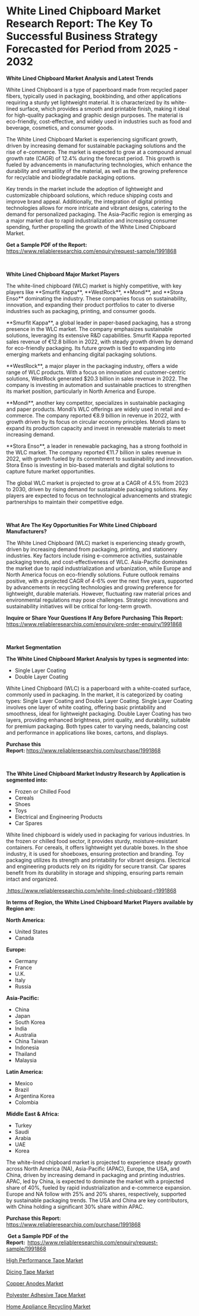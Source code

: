<p><h1>White Lined Chipboard Market Research Report: The Key To Successful Business Strategy Forecasted for Period from 2025 - 2032</h1></p><p><strong>White Lined Chipboard Market Analysis and Latest Trends</strong></p>
<p><p>White Lined Chipboard is a type of paperboard made from recycled paper fibers, typically used in packaging, bookbinding, and other applications requiring a sturdy yet lightweight material. It is characterized by its white-lined surface, which provides a smooth and printable finish, making it ideal for high-quality packaging and graphic design purposes. The material is eco-friendly, cost-effective, and widely used in industries such as food and beverage, cosmetics, and consumer goods.</p><p>The White Lined Chipboard Market is experiencing significant growth, driven by increasing demand for sustainable packaging solutions and the rise of e-commerce. The market is expected to grow at a compound annual growth rate (CAGR) of 12.4% during the forecast period. This growth is fueled by advancements in manufacturing technologies, which enhance the durability and versatility of the material, as well as the growing preference for recyclable and biodegradable packaging options.</p><p>Key trends in the market include the adoption of lightweight and customizable chipboard solutions, which reduce shipping costs and improve brand appeal. Additionally, the integration of digital printing technologies allows for more intricate and vibrant designs, catering to the demand for personalized packaging. The Asia-Pacific region is emerging as a major market due to rapid industrialization and increasing consumer spending, further propelling the growth of the White Lined Chipboard Market.</p></p>
<p><strong>Get a Sample PDF of the Report:&nbsp;</strong> <a href="https://www.reliableresearchiq.com/enquiry/request-sample/1991868?utm_campaign=1121&utm_medium=2&utm_source=Github&utm_content=ia&utm_term=25012025&utm_id=white-lined-chipboard">https://www.reliableresearchiq.com/enquiry/request-sample/1991868</a></p>
<p>&nbsp;</p>
<p><strong>White Lined Chipboard Major Market Players</strong></p>
<p><p>The white-lined chipboard (WLC) market is highly competitive, with key players like **Smurfit Kappa**, **WestRock**, **Mondi**, and **Stora Enso** dominating the industry. These companies focus on sustainability, innovation, and expanding their product portfolios to cater to diverse industries such as packaging, printing, and consumer goods.</p><p>**Smurfit Kappa**, a global leader in paper-based packaging, has a strong presence in the WLC market. The company emphasizes sustainable solutions, leveraging its extensive R&D capabilities. Smurfit Kappa reported sales revenue of €12.8 billion in 2022, with steady growth driven by demand for eco-friendly packaging. Its future growth is tied to expanding into emerging markets and enhancing digital packaging solutions.</p><p>**WestRock**, a major player in the packaging industry, offers a wide range of WLC products. With a focus on innovation and customer-centric solutions, WestRock generated $20.3 billion in sales revenue in 2022. The company is investing in automation and sustainable practices to strengthen its market position, particularly in North America and Europe.</p><p>**Mondi**, another key competitor, specializes in sustainable packaging and paper products. Mondi’s WLC offerings are widely used in retail and e-commerce. The company reported €8.9 billion in revenue in 2022, with growth driven by its focus on circular economy principles. Mondi plans to expand its production capacity and invest in renewable materials to meet increasing demand.</p><p>**Stora Enso**, a leader in renewable packaging, has a strong foothold in the WLC market. The company reported €11.7 billion in sales revenue in 2022, with growth fueled by its commitment to sustainability and innovation. Stora Enso is investing in bio-based materials and digital solutions to capture future market opportunities.</p><p>The global WLC market is projected to grow at a CAGR of 4.5% from 2023 to 2030, driven by rising demand for sustainable packaging solutions. Key players are expected to focus on technological advancements and strategic partnerships to maintain their competitive edge.</p></p>
<p>&nbsp;</p>
<p><strong>What Are The Key Opportunities For White Lined Chipboard Manufacturers?</strong></p>
<p><p>The White Lined Chipboard (WLC) market is experiencing steady growth, driven by increasing demand from packaging, printing, and stationery industries. Key factors include rising e-commerce activities, sustainable packaging trends, and cost-effectiveness of WLC. Asia-Pacific dominates the market due to rapid industrialization and urbanization, while Europe and North America focus on eco-friendly solutions. Future outlook remains positive, with a projected CAGR of 4-6% over the next five years, supported by advancements in recycling technologies and growing preference for lightweight, durable materials. However, fluctuating raw material prices and environmental regulations may pose challenges. Strategic innovations and sustainability initiatives will be critical for long-term growth.</p></p>
<p><strong>Inquire or Share Your Questions If Any Before Purchasing This Report:</strong> <a href="https://www.reliableresearchiq.com/enquiry/pre-order-enquiry/1991868?utm_campaign=1121&utm_medium=2&utm_source=Github&utm_content=ia&utm_term=25012025&utm_id=white-lined-chipboard">https://www.reliableresearchiq.com/enquiry/pre-order-enquiry/1991868</a></p>
<p>&nbsp;</p>
<p><strong>Market Segmentation</strong></p>
<p><strong>The White Lined Chipboard Market Analysis by types is segmented into:</strong></p>
<p><ul><li>Single Layer Coating</li><li>Double Layer Coating</li></ul></p>
<p><p>White Lined Chipboard (WLC) is a paperboard with a white-coated surface, commonly used in packaging. In the market, it is categorized by coating types: Single Layer Coating and Double Layer Coating. Single Layer Coating involves one layer of white coating, offering basic printability and smoothness, ideal for lightweight packaging. Double Layer Coating has two layers, providing enhanced brightness, print quality, and durability, suitable for premium packaging. Both types cater to varying needs, balancing cost and performance in applications like boxes, cartons, and displays.</p></p>
<p><strong>Purchase this Report:&nbsp;</strong><a href="https://www.reliableresearchiq.com/purchase/1991868?utm_campaign=1121&utm_medium=2&utm_source=Github&utm_content=ia&utm_term=25012025&utm_id=white-lined-chipboard">https://www.reliableresearchiq.com/purchase/1991868</a></p>
<p>&nbsp;</p>
<p><strong>The White Lined Chipboard Market Industry Research by Application is segmented into:</strong></p>
<p><ul><li>Frozen or Chilled Food</li><li>Cereals</li><li>Shoes</li><li>Toys</li><li>Electrical and Engineering Products</li><li>Car Spares</li></ul></p>
<p><p>White lined chipboard is widely used in packaging for various industries. In the frozen or chilled food sector, it provides sturdy, moisture-resistant containers. For cereals, it offers lightweight yet durable boxes. In the shoe industry, it is used for shoeboxes, ensuring protection and branding. Toy packaging utilizes its strength and printability for vibrant designs. Electrical and engineering products rely on its rigidity for secure transit. Car spares benefit from its durability in storage and shipping, ensuring parts remain intact and organized.</p></p>
<p><a href="https://www.reliableresearchiq.com/white-lined-chipboard-r1991868?utm_campaign=1121&utm_medium=2&utm_source=Github&utm_content=ia&utm_term=25012025&utm_id=white-lined-chipboard">&nbsp;https://www.reliableresearchiq.com/white-lined-chipboard-r1991868</a></p>
<p><strong>In terms of Region, the White Lined Chipboard Market Players available by Region are:</strong></p>
<p>
    <p> <strong> North America: </strong>
        <ul>
            <li>United States</li>
            <li>Canada</li>
        </ul>
        </p> 
    <p> <strong> Europe: </strong>
        <ul>
            <li>Germany</li>
            <li>France</li>
            <li>U.K.</li>
            <li>Italy</li>
            <li>Russia</li>
        </ul>
        </p> 
    <p> <strong> Asia-Pacific: </strong>
        <ul>
            <li>China</li>
            <li>Japan</li>
            <li>South Korea</li>
            <li>India</li>
            <li>Australia</li>
            <li>China Taiwan</li>
            <li>Indonesia</li>
            <li>Thailand</li>
            <li>Malaysia</li>
        </ul>
        </p> 
    <p> <strong> Latin America: </strong>
        <ul>
            <li>Mexico</li>
            <li>Brazil</li>
            <li>Argentina Korea</li>
            <li>Colombia</li>
        </ul>
        </p> 
    <p> <strong> Middle East & Africa: </strong>
        <ul>
            <li>Turkey</li>
            <li>Saudi</li>
            <li>Arabia</li>
            <li>UAE</li>
            <li>Korea</li>
        </ul>
    </p>
    </p>
<p><p>The white-lined chipboard market is projected to experience steady growth across North America (NA), Asia-Pacific (APAC), Europe, the USA, and China, driven by increasing demand in packaging and printing industries. APAC, led by China, is expected to dominate the market with a projected share of 40%, fueled by rapid industrialization and e-commerce expansion. Europe and NA follow with 25% and 20% shares, respectively, supported by sustainable packaging trends. The USA and China are key contributors, with China holding a significant 30% share within APAC.</p></p>
<p><strong>Purchase this Report: </strong><a href="https://www.reliableresearchiq.com/purchase/1991868?utm_campaign=1121&utm_medium=2&utm_source=Github&utm_content=ia&utm_term=25012025&utm_id=white-lined-chipboard">https://www.reliableresearchiq.com/purchase/1991868</a></p>
<p>&nbsp;<strong>Get a Sample PDF of the Report:&nbsp;&nbsp;</strong><a href="https://www.reliableresearchiq.com/enquiry/request-sample/1991868?utm_campaign=1121&utm_medium=2&utm_source=Github&utm_content=ia&utm_term=25012025&utm_id=white-lined-chipboard">https://www.reliableresearchiq.com/enquiry/request-sample/1991868</a></p>
<p><strong></strong></p>
<p><p><a href="https://github.com/chongseney974/Market-Research-Report-List-1/blob/main/high-performance-tape-market.md?utm_campaign=1121&utm_medium=2&utm_source=Github&utm_content=ia&utm_term=25012025&utm_id=white-lined-chipboard">High Performance Tape Market</a></p><p><a href="https://github.com/nathaliehurles7142/Market-Research-Report-List-1/blob/main/dicing-tape-market.md?utm_campaign=1121&utm_medium=2&utm_source=Github&utm_content=ia&utm_term=25012025&utm_id=white-lined-chipboard">Dicing Tape Market</a></p><p><a href="https://github.com/ElviraLeka1962/Market-Research-Report-List-1/blob/main/copper-anodes-market.md?utm_campaign=1121&utm_medium=2&utm_source=Github&utm_content=ia&utm_term=25012025&utm_id=white-lined-chipboard">Copper Anodes Market</a></p><p><a href="https://github.com/rosalinebhakta48/Market-Research-Report-List-1/blob/main/polyester-adhesive-tape-market.md?utm_campaign=1121&utm_medium=2&utm_source=Github&utm_content=ia&utm_term=25012025&utm_id=white-lined-chipboard">Polyester Adhesive Tape Market</a></p><p><a href="https://github.com/darenph8er/Market-Research-Report-List-1/blob/main/home-appliance-recycling-market.md?utm_campaign=1121&utm_medium=2&utm_source=Github&utm_content=ia&utm_term=25012025&utm_id=white-lined-chipboard">Home Appliance Recycling Market</a></p></p>
